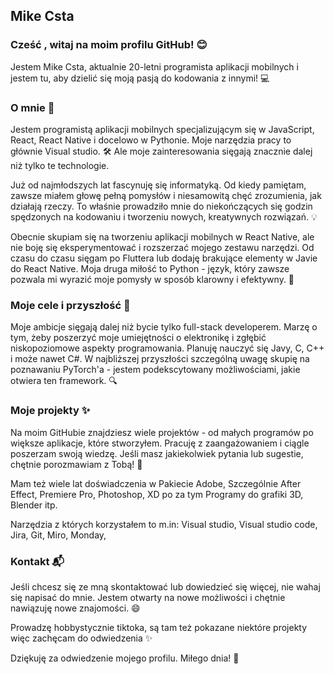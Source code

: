
## Mike Csta

### Cześć , witaj na moim profilu GitHub! 😊

Jestem Mike Csta, aktualnie 20-letni programista aplikacji mobilnych i jestem tu, aby dzielić się moją pasją do kodowania z innymi! 💻

### O mnie 🙌

Jestem programistą aplikacji mobilnych specjalizującym się w JavaScript, React, React Native i docelowo w Pythonie. Moje narzędzia pracy to głównie Visual studio. 🛠️ Ale moje zainteresowania sięgają znacznie dalej niż tylko te technologie.

Już od najmłodszych lat fascynuję się informatyką. Od kiedy pamiętam, zawsze miałem głowę pełną pomysłów i niesamowitą chęć zrozumienia, jak działają rzeczy. To właśnie prowadziło mnie do niekończących się godzin spędzonych na kodowaniu i tworzeniu nowych, kreatywnych rozwiązań. 💡

Obecnie skupiam się na tworzeniu aplikacji mobilnych w React Native, ale nie boję się eksperymentować i rozszerzać mojego zestawu narzędzi. Od czasu do czasu sięgam po Fluttera lub dodaję brakujące elementy w Javie do React Native. Moja druga miłość to Python - język, który zawsze pozwala mi wyrazić moje pomysły w sposób klarowny i efektywny. 🐍

### Moje cele i przyszłość 🚀

Moje ambicje sięgają dalej niż bycie tylko full-stack developerem. Marzę o tym, żeby poszerzyć moje umiejętności o elektronikę i zgłębić niskopoziomowe aspekty programowania. Planuję nauczyć się Javy, C, C++ i może nawet C#. W najbliższej przyszłości szczególną uwagę skupię na poznawaniu PyTorch'a - jestem podekscytowany możliwościami, jakie otwiera ten framework. 🔍

### Moje projekty ✨

Na moim GitHubie znajdziesz wiele projektów - od małych programów po większe aplikacje, które stworzyłem. Pracuję z zaangażowaniem i ciągle poszerzam swoją wiedzę. Jeśli masz jakiekolwiek pytania lub sugestie, chętnie porozmawiam z Tobą! 🤗


Mam też wiele lat doświadczenia w Pakiecie Adobe, Szczególnie After Effect, Premiere Pro, Photoshop, XD po za tym Programy do grafiki 3D, Blender itp.

Narzędzia z których korzystałem to m.in: Visual studio, Visual studio code, Jira, Git, Miro, Monday,


### Kontakt 📬

Jeśli chcesz się ze mną skontaktować lub dowiedzieć się więcej, nie wahaj się napisać do mnie. Jestem otwarty na nowe możliwości i chętnie nawiązuję nowe znajomości. 😄

Prowadzę hobbystycznie tiktoka, są tam też pokazane niektóre projekty więc zachęcam do odwiedzenia ✨

Dziękuję za odwiedzenie mojego profilu. Miłego dnia! 🌟

